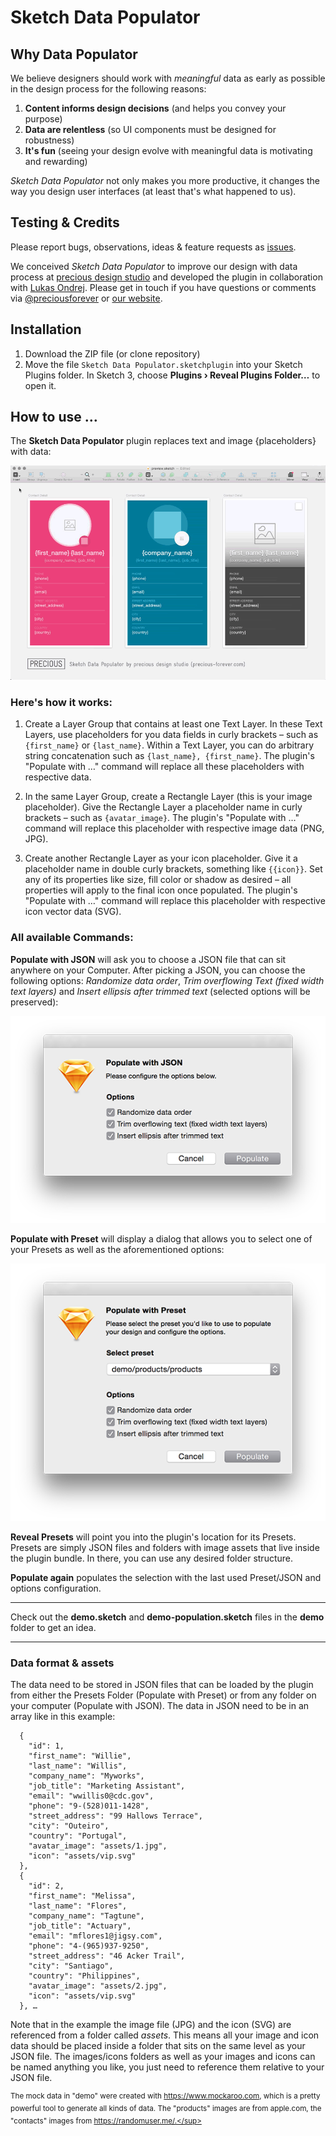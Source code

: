 # Sketch Data Populator

## Why Data Populator

We believe designers should work with _meaningful_ data as early as possible in the design process for the following reasons:

1. **Content informs design decisions** (and helps you convey your purpose)
2. **Data are relentless** (so UI components must be designed for robustness)
3. **It's fun** (seeing your design evolve with meaningful data is motivating and rewarding)
 
_Sketch Data Populator_ not only makes you more productive, it changes the way you design user interfaces (at least that's what happened to us).

## Testing & Credits

Please report bugs, observations, ideas & feature requests as [issues](https://github.com/preciousforever/sketch-data-populator/issues).

We conceived _Sketch Data Populator_ to improve our design with data process at [precious design studio](http://precious-forever.com/) and developed the plugin in collaboration with [Lukas Ondrej](https://github.com/lukas77me). Please get in touch if you have questions or comments via [@preciousforever](https://twitter.com/preciousforever) or [our website](http://precious-forever.com/contact).

## Installation
1. Download the ZIP file (or clone repository)
2. Move the file ```Sketch Data Populator.sketchplugin``` into your Sketch Plugins folder. In Sketch 3, choose **Plugins › Reveal Plugins Folder…** to open it.

## How to use …
 
The **Sketch Data Populator** plugin replaces text and image {placeholders} with data: 

![Sketch Data Populator](sketch-data-populator.gif)

### Here's how it works:

1. Create a Layer Group that contains at least one Text Layer. In these Text Layers, use placeholders for you data fields in curly brackets – such as ```{first_name}``` or ```{last_name}```. Within a Text Layer, you can do arbitrary string concatenation such as ```{last_name}, {first_name}```. The plugin's "Populate with …" command will replace all these placeholders with respective data.

2. In the same Layer Group, create a Rectangle Layer (this is your image placeholder). Give the Rectangle Layer a placeholder name in curly brackets – such as ```{avatar_image}```. The plugin's "Populate with …" command will replace this placeholder with respective image data (PNG, JPG).

3. Create another Rectangle Layer as your icon placeholder. Give it a placeholder name in double curly brackets, something like ```{{icon}}```. Set any of its properties like size, fill color or shadow as desired – all properties will apply to the final icon once populated. The plugin's "Populate with …" command will replace this placeholder with respective icon vector data (SVG).

### All available Commands:

**Populate with JSON** will ask you to choose a JSON file that can sit anywhere on your Computer. After picking a JSON, you can choose the following options: _Randomize data order_, _Trim overflowing Text (fixed width text layers)_ and _Insert ellipsis after trimmed text_ (selected options will be preserved):

![Populate with JSON](populate-with-json-dialog.png)

**Populate with Preset** will display a dialog that allows you to select one of your Presets as well as the aforementioned options:

![Populate with Preset](populate-with-preset-dialog.png)

**Reveal Presets** will point you into the plugin's location for its Presets. Presets are simply JSON files and folders with image assets that live inside the plugin bundle. In there, you can use any desired folder structure.

**Populate again** populates the selection with the last used Preset/JSON and options configuration.

---

Check out the **demo.sketch** and **demo-population.sketch** files in the **demo** folder to get an idea.

---

### Data format & assets

The data need to be stored in JSON files that can be loaded by the plugin from either the Presets Folder (Populate with Preset) or from any folder on your computer (Populate with JSON). The data in JSON need to be in an array like in this example:

```[
  {
    "id": 1,
    "first_name": "Willie",
    "last_name": "Willis",
    "company_name": "Myworks",
    "job_title": "Marketing Assistant",
    "email": "wwillis0@cdc.gov",
    "phone": "9-(528)011-1428",
    "street_address": "99 Hallows Terrace",
    "city": "Outeiro",
    "country": "Portugal",
    "avatar_image": "assets/1.jpg",
	"icon": "assets/vip.svg"
  },
  {
    "id": 2,
    "first_name": "Melissa",
    "last_name": "Flores",
    "company_name": "Tagtune",
    "job_title": "Actuary",
    "email": "mflores1@jigsy.com",
    "phone": "4-(965)937-9250",
    "street_address": "46 Acker Trail",
    "city": "Santiago",
    "country": "Philippines",
    "avatar_image": "assets/2.jpg",
	"icon": "assets/vip.svg"
  }, …
```

Note that in the example the image file (JPG) and the icon (SVG) are referenced from a folder called _assets_. This means all your image and icon data should be placed inside a folder that sits on the same level as your JSON file. The images/icons folders as well as your images and icons can be named anything you like, you just need to reference them relative to your JSON file.

<sup>The mock data in "demo" were created with https://www.mockaroo.com, which is a pretty powerful tool to generate all kinds of data. The "products" images are from apple.com, the "contacts" images from https://randomuser.me/.</sup>
